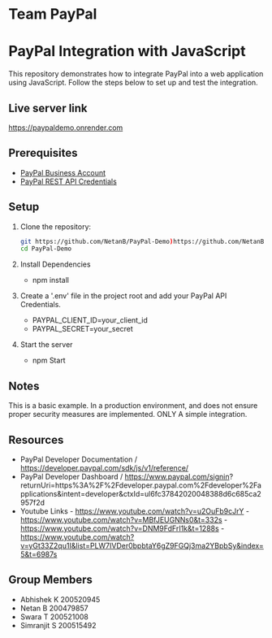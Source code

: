 # Team PayPal
# PayPal Integration with JavaScript

This repository demonstrates how to integrate PayPal into a web application using JavaScript. Follow the steps below to set up and test the integration.

## Live server link
https://paypaldemo.onrender.com

## Prerequisites

- [PayPal Business Account](https://www.paypal.com/us/webapps/mpp/account-selection)
- [PayPal REST API Credentials](https://developer.paypal.com/docs/business/get-started/#get-api-credentials)

## Setup

1. Clone the repository:

   ```bash
   git https://github.com/NetanB/PayPal-Demo)https://github.com/NetanB/PayPal-Demo
   cd PayPal-Demo

2. Install Dependencies

     - npm install

3. Create a '.env' file in the project root and add your PayPal API Credentials.

   -  PAYPAL_CLIENT_ID=your_client_id
   -  PAYPAL_SECRET=your_secret

4. Start the server

   - npm Start

## Notes 
  This is a basic example. In a production environment, and does not ensure proper security measures are implemented.
  ONLY A simple integration. 

## Resources
  - PayPal Developer Documentation / https://developer.paypal.com/sdk/js/v1/reference/
  - PayPal Developer Dashboard / https://www.paypal.com/signin?  returnUri=https%3A%2F%2Fdeveloper.paypal.com%2Fdeveloper%2Fapplications&intent=developer&ctxId=ul6fc37842020048388d6c685ca2957f2d
  - Youtube Links 
        - https://www.youtube.com/watch?v=u2OuFb9cJrY
        - https://www.youtube.com/watch?v=MBfJEUGNNs0&t=332s
        - https://www.youtube.com/watch?v=DNM9FdFrI1k&t=1288s
        - https://www.youtube.com/watch?v=yGt33Z2qu1I&list=PLW7IVDer0bpbtaY6gZ9FGQj3ma2YBpbSy&index=5&t=6987s
  
## Group Members
 - Abhishek K  200520945
 - Netan B     200479857  
 - Swara T     200521008
 - Simranjit S 200515492


  
